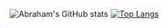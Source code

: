 ![Abraham's GitHub stats](https://github-readme-stats.vercel.app/api?username=ham-ai&show_icons=true&theme=dracula)
[![Top Langs](https://github-readme-stats.vercel.app/api/top-langs/?username=ham-ai&theme=dracula)](https://github.com/ham-ai/github-readme-stats)
